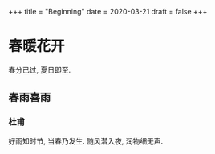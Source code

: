 +++
title = "Beginning"
date = 2020-03-21
draft = false
+++

# 春暖花开

春分已过, 夏日即至.

<!--more-->

## 春雨喜雨

### 杜甫

好雨知时节,
当春乃发生.
随风潜入夜,
润物细无声.
